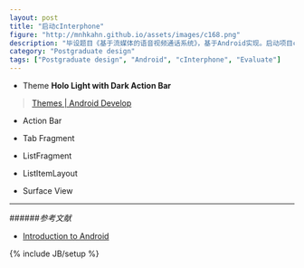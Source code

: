 ```yaml
---
layout: post
title: "启动cInterphone"
figure: "http://mnhkahn.github.io/assets/images/c168.png"
description: "毕设题目《基于流媒体的语音视频通话系统》，基于Android实现。启动项目cInterphone"
category: "Postgraduate design"
tags: ["Postgraduate design", "Android", "cInterphone", "Evaluate"]
---
```

+ Theme
**Holo Light with Dark Action Bar**
> [Themes | Android Develop](http://developer.android.com/design/style/themes.html)

+ Action Bar
+ Tab Fragment
+ ListFragment
+ ListItemLayout


+ Surface View
---
######*参考文献*
+ [Introduction to Android](http://developer.android.com/guide/index.html)

{% include JB/setup %}